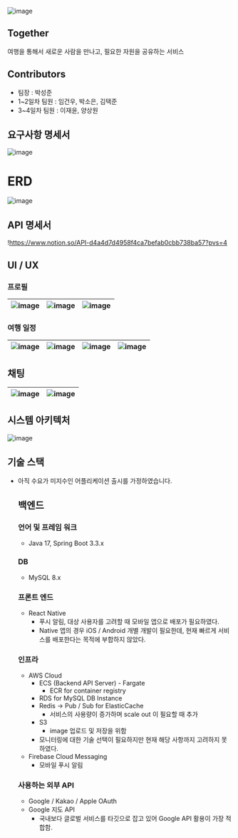 
![image](https://github.com/user-attachments/assets/32b69b7f-c8f1-4a49-9bd6-73cb6723698d)

## **Together**

여행을 통해서 새로운 사람을 만나고, 필요한 자원을 공유하는 서비스

## Contributors

- 팀장 : 박성준
- 1~2일차 팀원 : 임건우, 박소은, 김택준
- 3~4일차 팀원 : 이재윤, 양상원



## 요구사항 명세서

![image](https://github.com/user-attachments/assets/bd944f45-a5ec-44fb-a421-66343dbaf9f9)


# ERD

![image](https://github.com/user-attachments/assets/0f4957a4-3cb3-4adb-881a-cd83b794f21d)

## API 명세서

!https://www.notion.so/API-d4a4d7d4958f4ca7befab0cbb738ba57?pvs=4

## UI / UX

### 프로필
![image](https://github.com/user-attachments/assets/732dd22d-4872-41ec-8436-f9a8aaab67ff) | ![image](https://github.com/user-attachments/assets/732dd22d-4872-41ec-8436-f9a8aaab67ff) | ![image](https://github.com/user-attachments/assets/efec482c-ef55-4a10-81a3-81d7fb961331)
---|---|---|


### 여행 일정

![image](https://github.com/user-attachments/assets/abf93eca-5428-40fe-ac83-45be4f118059) | ![image](https://github.com/user-attachments/assets/ac27e3df-ce8b-4d26-a14b-d98f7e89495f) | ![image](https://github.com/user-attachments/assets/b1f43bf3-0587-41d0-b7f0-82d7f630d291) | ![image](https://github.com/user-attachments/assets/f43d4da4-787f-4a32-9702-8ebe2ba93cec)
---|---|---|---|

## 채팅

![image](https://github.com/user-attachments/assets/a0a3effd-b6ee-4801-b8f7-ece84a48f40e) | ![image](https://github.com/user-attachments/assets/551cca60-5fcc-4378-8dac-8c1742950e46)
---|---|

### 

## 시스템 아키텍처

![image](https://github.com/user-attachments/assets/aef656ac-4771-419a-bccd-527c27cd221e)


## 기술 스택

- 아직 수요가 미지수인 어플리케이션 출시를 가정하였습니다.
    
    ## 백엔드
    
    ### 언어 및 프레임 워크
    
    - Java 17, Spring Boot 3.3.x
    
    ### DB
    
    - MySQL 8.x
    
    ### 프론트 엔드
    
    - React Native
        - 푸시 알림, 대상 사용자를 고려할 때 모바일 앱으로 배포가 필요하였다.
        - Native 앱의 경우 iOS / Android 개별 개발이 필요한데, 현재 빠르게 서비스를 배포한다는 목적에 부합하지 않았다.
    
    ### 인프라
    
    - AWS Cloud
        - ECS (Backend API Server) - Fargate
            - ECR for container registry
        - RDS for MySQL DB Instance
        - Redis → Pub / Sub  for ElasticCache
            - 서비스의 사용량이 증가하며 scale out 이 필요할 때 추가
        - S3
            - image 업로드 및 저장을 위함
        - 모니터링에 대한 기술 선택이 필요하지만 현재 해당 사항까지 고려하지 못하였다.
    - Firebase Cloud Messaging
        - 모바일 푸시 알림
    
    ### 사용하는 외부 API
    
    - Google / Kakao / Apple OAuth
    - Google 지도 API
        - 국내보다 글로벌 서비스를 타깃으로 잡고 있어 Google API 활용이 가장 적합함.
